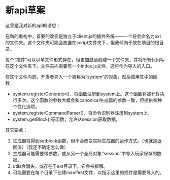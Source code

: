# 新api草案

这里是我对新的api的设想：

在新的重构中，首要的改变是独立于client.js的插件系统——一个将会命名为ext的文件夹。这个文件夹可能会放置在script文件夹下，但我倾向于放在项目的根目录。

每个“插件”可以以单文件形式存在，但更加鼓励创建一个文件夹，并将所有代码写在这个文件夹下。文件夹内需要有一个index.js文件，这将作为导入的入口。

在这个文件内部，开发者导入一个被称为“system”的对象，然后调用其中的函数：

* system.registerGenerator\(\)，将函数注册到system上。这个函数将被允许执行多次。这个函数的参数大概会和canonical生成器的参数一致，但提供某种个性化选项。
* system.registerCommandParser\(\)，将命令识别器注册到system上。
* system.getBlock\(\)等函数，允许从session获取数据。

其它要点：

1. 生成器将得到setblock函数，但不会改变实际生成器的运作方式。（也就是返回值）（我还不确定怎么做）
2. 生成器可能需要带参数，或从另一个全局对象“session”中导入玩家保存的数据。
3. utils会消失，或存在于ext目录下。它会被拆解。
4. 可能需要在每个目录下创建manifest文件，以指示这里的插件是需要导入的。



